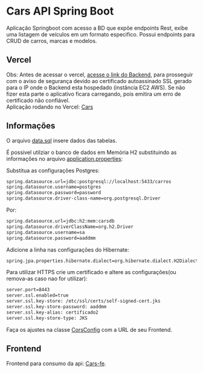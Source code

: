 # Cars API Spring Boot

Aplicação Springboot com acesso a BD que expõe endpoints Rest, exibe uma listagem de veículos em um formato especifico. Possui endpoints para CRUD de carros, marcas e modelos.

## Vercel

Obs: Antes de acessar o vercel, [acesse o link do Backend](https://52.67.153.18:8443/cars/all), para prosseguir com o aviso de segurança devido ao certificado autoassinado SSL gerado para o IP onde o Backend esta hospedado (instância EC2 AWS). Se não fizer esta parte o aplicativo ficara carregando, pois emitira um erro de certificado não confiável.\
Aplicação rodando no Vercel: [Cars](https://cars-fe.vercel.app/)

## Informações

O arquivo [data.sql](https://github.com/matheuselmadi/cars/blob/main/src/main/resources/data.sql) insere dados das tabelas.

É possivel utilziar o banco de dados em Memória H2 substituindo as informações no arquivo [application.properties](https://github.com/matheuselmadi/cars/blob/main/src/main/resources/application.properties):

Substitua as configurações Postgres:
```sh
spring.datasource.url=jdbc:postgresql://localhost:5433/carros
spring.datasource.username=postgres
spring.datasource.password=password
spring.datasource.driver-class-name=org.postgresql.Driver
```

Por:
```sh
spring.datasource.url=jdbc:h2:mem:carsdb
spring.datasource.driverClassName=org.h2.Driver
spring.datasource.username=sa
spring.datasource.password=aaddmm
```

Adicione a linha nas configurações do Hibernate:
```sh
spring.jpa.properties.hibernate.dialect=org.hibernate.dialect.H2Dialect
```

Para utilizar HTTPS crie um certificado e altere as configurações(ou remova-as caso nao for utilizar):
```sh
server.port=8443
server.ssl.enabled=true
server.ssl.key-store: /etc/ssl/certs/self-signed-cert.jks
server.ssl.key-store-password: aaddmm
server.ssl.key-alias: certificado2
server.ssl.key-store-type: JKS
```
Faça os ajustes na classe [CorsConfig](https://github.com/matheuselmadi/cars/blob/main/src/main/java/com/ws/cars/config/CorsConfig.java) com a URL de seu Frontend.

## Frontend

Frontend para consumo da api: [Cars-fe](https://github.com/matheuselmadi/cars-fe).
